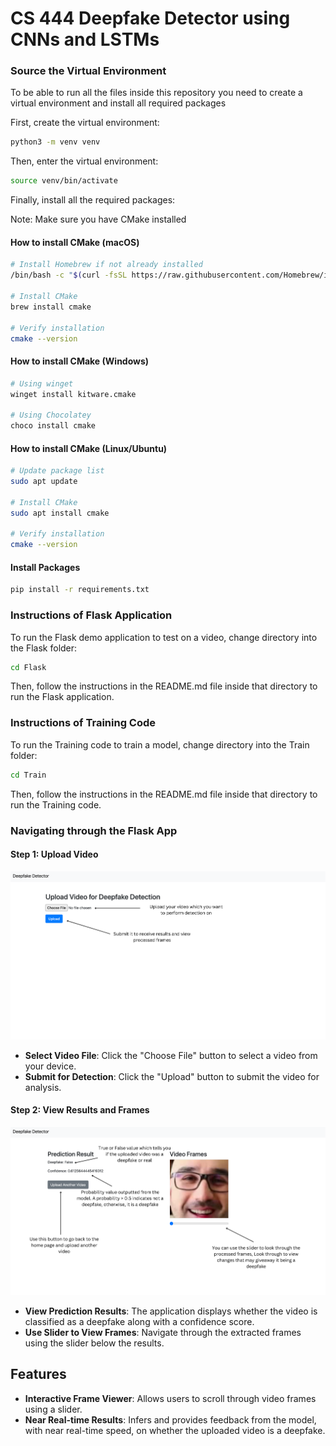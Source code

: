 # CS 444 Deepfake Detector using CNNs and LSTMs

### Source the Virtual Environment

To be able to run all the files inside this repository you need to create a virtual environment and install all required packages

First, create the virtual environment:

```bash
python3 -m venv venv
```

Then, enter the virtual environment:

```bash
source venv/bin/activate
```

Finally, install all the required packages:

Note: Make sure you have CMake installed

#### How to install CMake (macOS)

```bash
# Install Homebrew if not already installed
/bin/bash -c "$(curl -fsSL https://raw.githubusercontent.com/Homebrew/install/HEAD/install.sh)"

# Install CMake
brew install cmake

# Verify installation
cmake --version
```

#### How to install CMake (Windows)

```bash
# Using winget
winget install kitware.cmake

# Using Chocolatey
choco install cmake
```

#### How to install CMake (Linux/Ubuntu)

```bash
# Update package list
sudo apt update

# Install CMake
sudo apt install cmake

# Verify installation
cmake --version
```

#### Install Packages

```bash
pip install -r requirements.txt
```

### Instructions of Flask Application

To run the Flask demo application to test on a video, change directory into the Flask folder:

```bash
cd Flask
```

Then, follow the instructions in the README.md file inside that directory to run the Flask application.

### Instructions of Training Code

To run the Training code to train a model, change directory into the Train folder:

```bash
cd Train
```

Then, follow the instructions in the README.md file inside that directory to run the Training code.

### Navigating through the Flask App

#### Step 1: Upload Video

![Upload Video](Images/UI-Instructions-1.png)

- **Select Video File**: Click the "Choose File" button to select a video from your device.
- **Submit for Detection**: Click the "Upload" button to submit the video for analysis.

#### Step 2: View Results and Frames

![View Results](Images/UI-Instructions-2.png)

- **View Prediction Results**: The application displays whether the video is classified as a deepfake along with a confidence score.
- **Use Slider to View Frames**: Navigate through the extracted frames using the slider below the results.

## Features

- **Interactive Frame Viewer**: Allows users to scroll through video frames using a slider.
- **Near Real-time Results**: Infers and provides feedback from the model, with near real-time speed, on whether the uploaded video is a deepfake.